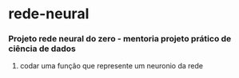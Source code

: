 # rede-neural
### Projeto rede neural do zero - mentoria projeto prático de ciência de dados

1) codar uma função que represente um neuronio da rede
